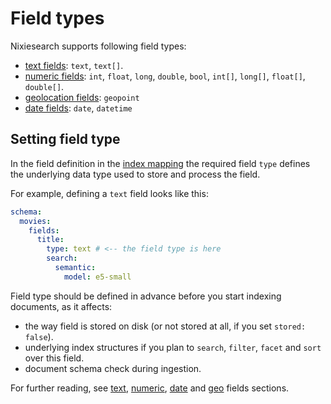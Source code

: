 # Field types

Nixiesearch supports following field types:

* [text fields](text.md): `text`, `text[]`.
* [numeric fields](numeric.md): `int`, `float`, `long`, `double`, `bool`, `int[]`, `long[]`, `float[]`, `double[]`.
* [geolocation fields](geo.md): `geopoint`
* [date fields](date.md): `date`, `datetime`

## Setting field type

In the field definition in the [index mapping](../mapping.md) the required field `type` defines the underlying data type used to store and process the field.

For example, defining a `text` field looks like this:

```yaml
schema:
  movies:
    fields:
      title:
        type: text # <-- the field type is here
        search: 
          semantic:
            model: e5-small

```

Field type should be defined in advance before you start indexing documents, as it affects:

* the way field is stored on disk (or not stored at all, if you set `stored: false`).
* underlying index structures if you plan to `search`, `filter`, `facet` and `sort` over this field.
* document schema check during ingestion. 

For further reading, see [text](text.md), [numeric](numeric.md), [date](date.md) and [geo](geo.md) fields sections.


